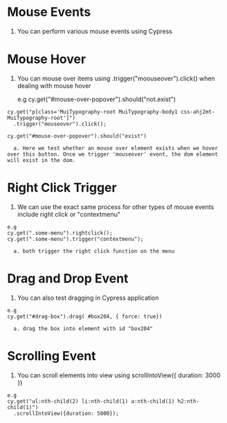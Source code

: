 # Mouse Events 

  1. You can perform various mouse events using Cypress

# Mouse Hover

  1. You can mouse over items using .trigger("moouseover").click() when dealing
     with mouse hover

     e.g
    cy.get("#mouse-over-popover").should("not.exist")

    cy.get("p[class='MuiTypography-root MuiTypography-body1 css-ahj2mt-MuiTypography-root']")
      .trigger("mouseover").click();

    cy.get("#mouse-over-popover").should("exist")

      a. Here we test whether an mouse over element exists when we hover over this button. Once we trigger 'mouseover' event, the dom element will exist in the dom. 

# Right Click Trigger

  1. We can use the exact same process for other types of mouse events include
     right click or "contextmenu"

    e.g
    cy.get(".some-menu").rightclick();
    cy.get(".some-menu").trigger("contextmenu");

      a. both trigger the right click function on the menu

# Drag and Drop Event

  1. You can also test dragging in Cypress application 

    e.g
    cy.get("#drag-box").drag( #box204, { force: true})

      a. drag the box into element with id "box204"

# Scrolling Event

  1. You can scroll elements into view using scrollIntoView({ duration: 3000 })

    e.g
    cy.get("ul:nth-child(2) li:nth-child(1) a:nth-child(1) h2:nth-child(1)")
      .scrollIntoView({duration: 5000});

